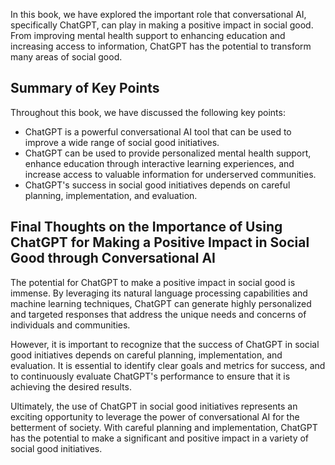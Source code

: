 
In this book, we have explored the important role that conversational AI, specifically ChatGPT, can play in making a positive impact in social good. From improving mental health support to enhancing education and increasing access to information, ChatGPT has the potential to transform many areas of social good.

Summary of Key Points
---------------------

Throughout this book, we have discussed the following key points:

* ChatGPT is a powerful conversational AI tool that can be used to improve a wide range of social good initiatives.
* ChatGPT can be used to provide personalized mental health support, enhance education through interactive learning experiences, and increase access to valuable information for underserved communities.
* ChatGPT's success in social good initiatives depends on careful planning, implementation, and evaluation.

Final Thoughts on the Importance of Using ChatGPT for Making a Positive Impact in Social Good through Conversational AI
-----------------------------------------------------------------------------------------------------------------------

The potential for ChatGPT to make a positive impact in social good is immense. By leveraging its natural language processing capabilities and machine learning techniques, ChatGPT can generate highly personalized and targeted responses that address the unique needs and concerns of individuals and communities.

However, it is important to recognize that the success of ChatGPT in social good initiatives depends on careful planning, implementation, and evaluation. It is essential to identify clear goals and metrics for success, and to continuously evaluate ChatGPT's performance to ensure that it is achieving the desired results.

Ultimately, the use of ChatGPT in social good initiatives represents an exciting opportunity to leverage the power of conversational AI for the betterment of society. With careful planning and implementation, ChatGPT has the potential to make a significant and positive impact in a variety of social good initiatives.
